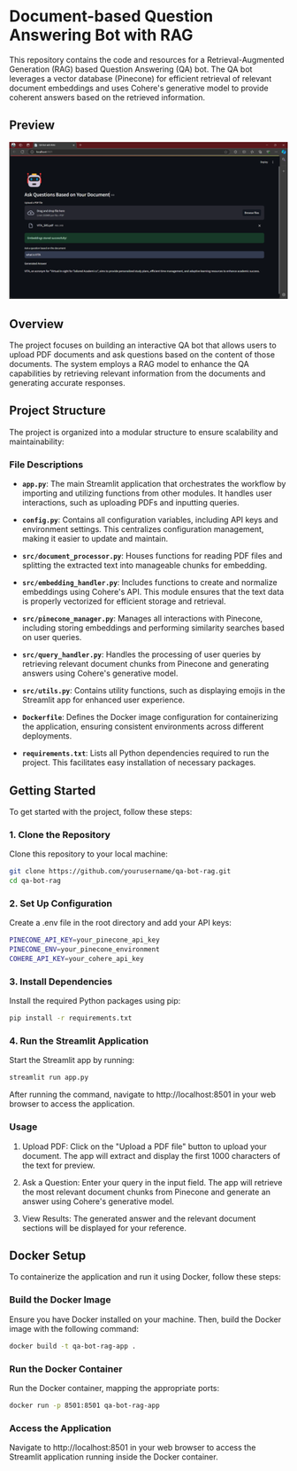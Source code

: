 # Document-based Question Answering Bot with RAG

This repository contains the code and resources for a Retrieval-Augmented Generation (RAG) based Question Answering (QA) bot. The QA bot leverages a vector database (Pinecone) for efficient retrieval of relevant document embeddings and uses Cohere's generative model to provide coherent answers based on the retrieved information.

## Preview
![App Preview](static/images/preview.png)

## Overview

The project focuses on building an interactive QA bot that allows users to upload PDF documents and ask questions based on the content of those documents. The system employs a RAG model to enhance the QA capabilities by retrieving relevant information from the documents and generating accurate responses.

## Project Structure

The project is organized into a modular structure to ensure scalability and maintainability:


### File Descriptions

- **`app.py`**: The main Streamlit application that orchestrates the workflow by importing and utilizing functions from other modules. It handles user interactions, such as uploading PDFs and inputting queries.

- **`config.py`**: Contains all configuration variables, including API keys and environment settings. This centralizes configuration management, making it easier to update and maintain.

- **`src/document_processor.py`**: Houses functions for reading PDF files and splitting the extracted text into manageable chunks for embedding.

- **`src/embedding_handler.py`**: Includes functions to create and normalize embeddings using Cohere's API. This module ensures that the text data is properly vectorized for efficient storage and retrieval.

- **`src/pinecone_manager.py`**: Manages all interactions with Pinecone, including storing embeddings and performing similarity searches based on user queries.

- **`src/query_handler.py`**: Handles the processing of user queries by retrieving relevant document chunks from Pinecone and generating answers using Cohere's generative model.

- **`src/utils.py`**: Contains utility functions, such as displaying emojis in the Streamlit app for enhanced user experience.

- **`Dockerfile`**: Defines the Docker image configuration for containerizing the application, ensuring consistent environments across different deployments.

- **`requirements.txt`**: Lists all Python dependencies required to run the project. This facilitates easy installation of necessary packages.

## Getting Started

To get started with the project, follow these steps:

### 1. Clone the Repository

Clone this repository to your local machine:

```bash
git clone https://github.com/yourusername/qa-bot-rag.git
cd qa-bot-rag
```
### 2. Set Up Configuration
Create a .env file in the root directory and add your API keys:
```bash
PINECONE_API_KEY=your_pinecone_api_key
PINECONE_ENV=your_pinecone_environment
COHERE_API_KEY=your_cohere_api_key
```
### 3. Install Dependencies
Install the required Python packages using pip:
```bash
pip install -r requirements.txt
```
### 4. Run the Streamlit Application
Start the Streamlit app by running:
```bash
streamlit run app.py
```
After running the command, navigate to http://localhost:8501 in your web browser to access the application.

### Usage
1. Upload PDF: Click on the "Upload a PDF file" button to upload your document. The app will extract and display the first 1000 characters of the text for preview.

2. Ask a Question: Enter your query in the input field. The app will retrieve the most relevant document chunks from Pinecone and generate an answer using Cohere's generative model.

3. View Results: The generated answer and the relevant document sections will be displayed for your reference.

## Docker Setup
To containerize the application and run it using Docker, follow these steps:

### Build the Docker Image

Ensure you have Docker installed on your machine. Then, build the Docker image with the following command:
```bash
docker build -t qa-bot-rag-app .
```
### Run the Docker Container
Run the Docker container, mapping the appropriate ports:
```bash
docker run -p 8501:8501 qa-bot-rag-app
```
### Access the Application
Navigate to http://localhost:8501 in your web browser to access the Streamlit application running inside the Docker container.